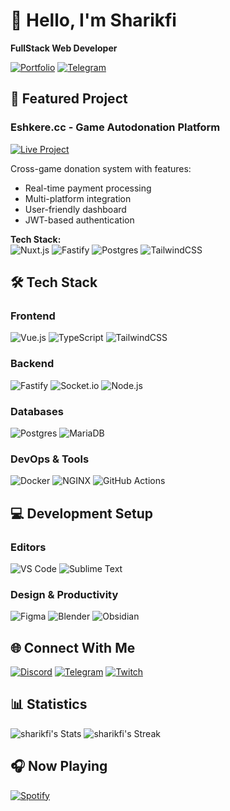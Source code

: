 # 👋 Hello, I'm Sharikfi 
**FullStack Web Developer**

[![Portfolio](https://img.shields.io/badge/Portfolio-eshkere.cc-%23000000?style=for-the-badge)](https://eshkere.cc)
[![Telegram](https://img.shields.io/badge/-My_Channel-2CA5E0?style=for-the-badge&logo=telegram&logoColor=white)](https://t.me/sharikfi)

## 🚀 Featured Project

### Eshkere.cc - Game Autodonation Platform
[![Live Project](https://img.shields.io/badge/LIVE_DEMO-eshkere.cc-FF6C37?style=for-the-badge)](https://eshkere.cc)

Cross-game donation system with features:
- Real-time payment processing
- Multi-platform integration
- User-friendly dashboard
- JWT-based authentication

**Tech Stack:**  
![Nuxt.js](https://img.shields.io/badge/Nuxt.js-00DC82?style=for-the-badge&logo=nuxtdotjs&logoColor=white)
![Fastify](https://img.shields.io/badge/Fastify-000000?style=for-the-badge&logo=fastify&logoColor=white)
![Postgres](https://img.shields.io/badge/PostgreSQL-316192?style=for-the-badge&logo=postgresql&logoColor=white)
![TailwindCSS](https://img.shields.io/badge/tailwindcss-%2338B2AC.svg?style=for-the-badge&logo=tailwind-css&logoColor=white)

## 🛠 Tech Stack

### Frontend
![Vue.js](https://img.shields.io/badge/Vue.js-4FC08D?style=for-the-badge&logo=vuedotjs&logoColor=white)
![TypeScript](https://img.shields.io/badge/TypeScript-007ACC?style=for-the-badge&logo=typescript&logoColor=white)
![TailwindCSS](https://img.shields.io/badge/tailwindcss-%2338B2AC.svg?style=for-the-badge&logo=tailwind-css&logoColor=white)

### Backend
![Fastify](https://img.shields.io/badge/Fastify-000000?style=for-the-badge&logo=fastify&logoColor=white)
![Socket.io](https://img.shields.io/badge/Socket.io-010101?style=for-the-badge&logo=socketdotio&logoColor=white)
![Node.js](https://img.shields.io/badge/Node.js-339933?style=for-the-badge&logo=nodedotjs&logoColor=white)

### Databases
![Postgres](https://img.shields.io/badge/PostgreSQL-316192?style=for-the-badge&logo=postgresql&logoColor=white)
![MariaDB](https://img.shields.io/badge/MariaDB-003545?style=for-the-badge&logo=mariadb&logoColor=white)

### DevOps & Tools
![Docker](https://img.shields.io/badge/Docker-2496ED?style=for-the-badge&logo=docker&logoColor=white)
![NGINX](https://img.shields.io/badge/NGINX-009639?style=for-the-badge&logo=nginx&logoColor=white)
![GitHub Actions](https://img.shields.io/badge/GitHub_Actions-2088FF?style=for-the-badge&logo=github-actions&logoColor=white)

## 💻 Development Setup

### Editors
![VS Code](https://img.shields.io/badge/VS_Code-007ACC?style=for-the-badge&logo=visual-studio-code&logoColor=white)
![Sublime Text](https://img.shields.io/badge/Sublime_Text-FF9800?style=for-the-badge&logo=sublime-text&logoColor=white)

### Design & Productivity
![Figma](https://img.shields.io/badge/Figma-F24E1E?style=for-the-badge&logo=figma&logoColor=white)
![Blender](https://img.shields.io/badge/Blender-F5792A?style=for-the-badge&logo=blender&logoColor=white)
![Obsidian](https://img.shields.io/badge/Obsidian-483699?style=for-the-badge&logo=obsidian&logoColor=white)

## 🌐 Connect With Me

[![Discord](https://img.shields.io/badge/-sharik.fi-5865F2?style=for-the-badge&logo=discord&logoColor=white)](https://discordapp.com/users/sharik.fi)
[![Telegram](https://img.shields.io/badge/-@sharikfi-2CA5E0?style=for-the-badge&logo=telegram&logoColor=white)](https://t.me/sharikfi)
[![Twitch](https://img.shields.io/badge/-sharikfi-9146FF?style=for-the-badge&logo=twitch&logoColor=white)](https://twitch.tv/sharikfi)

## 📊 Statistics

![sharikfi's Stats](https://github-readme-stats.vercel.app/api?username=sharikfi&theme=dark&show_icons=true&hide_border=false&count_private=true) ![sharikfi's Streak](https://github-readme-streak-stats.herokuapp.com/?user=sharikfi&theme=dark&hide_border=false)

## 🎧 Now Playing
[![Spotify](https://spotify-github-profile.kittinanx.com/api/view?uid=31cxsj4cdjwkxrfme65vpkbvqjge&cover_image=true&theme=natemoo-re&show_offline=true&background_color=121212&interchange=true&bar_color=ffffff&bar_color_cover=false)](https://open.spotify.com/user/31cxsj4cdjwkxrfme65vpkbvqjge)
